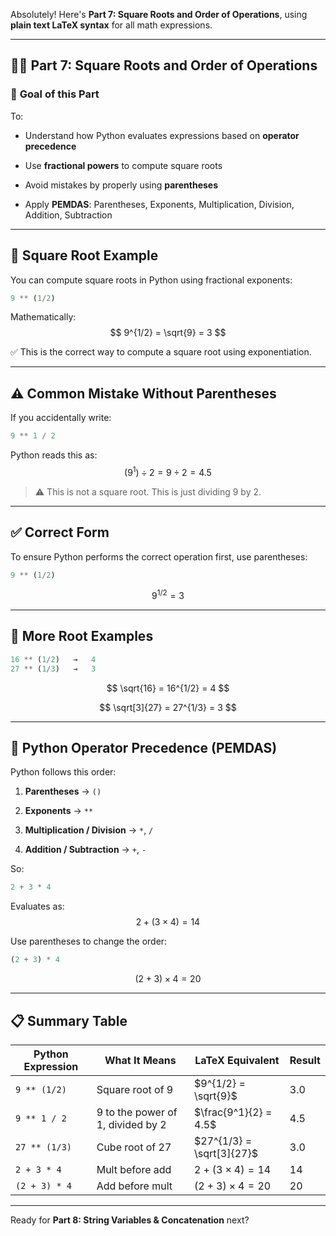 Absolutely! Here's **Part 7: Square Roots and Order of Operations**, using **plain text LaTeX syntax** for all math expressions.

---

## 🧮🔄 **Part 7: Square Roots and Order of Operations**

### 🎯 **Goal of this Part**

To:

- Understand how Python evaluates expressions based on **operator precedence**
    
- Use **fractional powers** to compute square roots
    
- Avoid mistakes by properly using **parentheses**
    
- Apply **PEMDAS**: Parentheses, Exponents, Multiplication, Division, Addition, Subtraction
    

---

## 🧪 **Square Root Example**

You can compute square roots in Python using fractional exponents:

```python
9 ** (1/2)
```

Mathematically: $$ 9^{1/2} = \sqrt{9} = 3 $$

✅ This is the correct way to compute a square root using exponentiation.

---

## ⚠️ **Common Mistake Without Parentheses**

If you accidentally write:

```python
9 ** 1 / 2
```

Python reads this as: $$ (9^1) \div 2 = 9 \div 2 = 4.5 $$

> ⚠️ This is not a square root. This is just dividing 9 by 2.

---

## ✅ **Correct Form**

To ensure Python performs the correct operation first, use parentheses:

```python
9 ** (1/2)
```

$$ 9^{1/2} = 3 $$

---

## 🔢 **More Root Examples**

```python
16 ** (1/2)   →   4
27 ** (1/3)   →   3
```

$$ \sqrt{16} = 16^{1/2} = 4 $$

$$ \sqrt[3]{27} = 27^{1/3} = 3 $$

---

## 🧱 **Python Operator Precedence (PEMDAS)**

Python follows this order:

1. **Parentheses** → `()`
    
2. **Exponents** → `**`
    
3. **Multiplication / Division** → `*`, `/`
    
4. **Addition / Subtraction** → `+`, `-`
    

So:

```python
2 + 3 * 4
```

Evaluates as: $$ 2 + (3 \times 4) = 14 $$

Use parentheses to change the order:

```python
(2 + 3) * 4
```

$$ (2 + 3) \times 4 = 20 $$

---

## 📋 Summary Table

|Python Expression|What It Means|LaTeX Equivalent|Result|
|---|---|---|---|
|`9 ** (1/2)`|Square root of 9|$9^{1/2} = \sqrt{9}$|3.0|
|`9 ** 1 / 2`|9 to the power of 1, divided by 2|$\frac{9^1}{2} = 4.5$|4.5|
|`27 ** (1/3)`|Cube root of 27|$27^{1/3} = \sqrt[3]{27}$|3.0|
|`2 + 3 * 4`|Mult before add|$2 + (3 \times 4) = 14$|14|
|`(2 + 3) * 4`|Add before mult|$(2 + 3) \times 4 = 20$|20|

---

Ready for **Part 8: String Variables & Concatenation** next?
